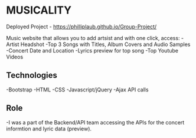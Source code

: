 # MUSICALITY

Deployed Project - https://philliplaub.github.io/Group-Project/

Music website that allows you to add artsist and with one click, access:
-Artist Headshot
-Top 3 Songs with Titles, Album Covers and Audio Samples
-Concert Date and Location
-Lyrics preview for top song
-Top Youtube Videos

## Technologies  
-Bootstrap
-HTML
-CSS
-Javascript/jQuery
-Ajax API calls

## Role
-I was a part of the Backend/API team accessing the APIs for the concert informtion and lyric data (preview).

